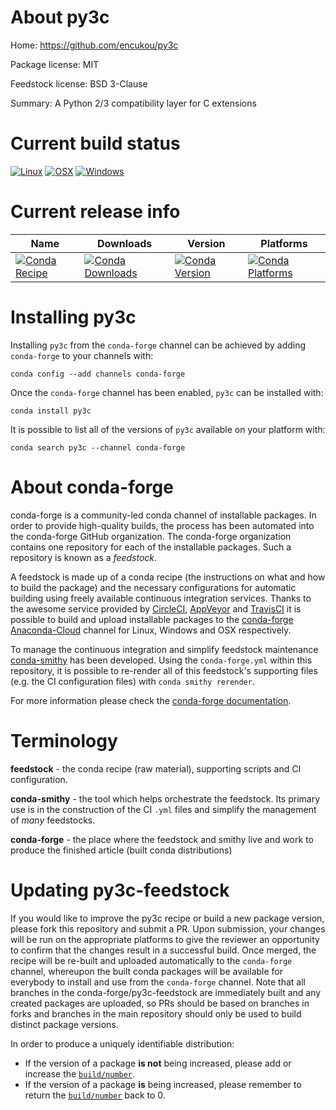 About py3c
==========

Home: https://github.com/encukou/py3c

Package license: MIT

Feedstock license: BSD 3-Clause

Summary: A Python 2/3 compatibility layer for C extensions



Current build status
====================

[![Linux](https://img.shields.io/circleci/project/github/conda-forge/py3c-feedstock/master.svg?label=Linux)](https://circleci.com/gh/conda-forge/py3c-feedstock)
[![OSX](https://img.shields.io/travis/conda-forge/py3c-feedstock/master.svg?label=macOS)](https://travis-ci.org/conda-forge/py3c-feedstock)
[![Windows](https://img.shields.io/appveyor/ci/conda-forge/py3c-feedstock/master.svg?label=Windows)](https://ci.appveyor.com/project/conda-forge/py3c-feedstock/branch/master)

Current release info
====================

| Name | Downloads | Version | Platforms |
| --- | --- | --- | --- |
| [![Conda Recipe](https://img.shields.io/badge/recipe-py3c-green.svg)](https://anaconda.org/conda-forge/py3c) | [![Conda Downloads](https://img.shields.io/conda/dn/conda-forge/py3c.svg)](https://anaconda.org/conda-forge/py3c) | [![Conda Version](https://img.shields.io/conda/vn/conda-forge/py3c.svg)](https://anaconda.org/conda-forge/py3c) | [![Conda Platforms](https://img.shields.io/conda/pn/conda-forge/py3c.svg)](https://anaconda.org/conda-forge/py3c) |

Installing py3c
===============

Installing `py3c` from the `conda-forge` channel can be achieved by adding `conda-forge` to your channels with:

```
conda config --add channels conda-forge
```

Once the `conda-forge` channel has been enabled, `py3c` can be installed with:

```
conda install py3c
```

It is possible to list all of the versions of `py3c` available on your platform with:

```
conda search py3c --channel conda-forge
```


About conda-forge
=================

conda-forge is a community-led conda channel of installable packages.
In order to provide high-quality builds, the process has been automated into the
conda-forge GitHub organization. The conda-forge organization contains one repository
for each of the installable packages. Such a repository is known as a *feedstock*.

A feedstock is made up of a conda recipe (the instructions on what and how to build
the package) and the necessary configurations for automatic building using freely
available continuous integration services. Thanks to the awesome service provided by
[CircleCI](https://circleci.com/), [AppVeyor](http://www.appveyor.com/)
and [TravisCI](https://travis-ci.org/) it is possible to build and upload installable
packages to the [conda-forge](https://anaconda.org/conda-forge)
[Anaconda-Cloud](http://docs.anaconda.org/) channel for Linux, Windows and OSX respectively.

To manage the continuous integration and simplify feedstock maintenance
[conda-smithy](http://github.com/conda-forge/conda-smithy) has been developed.
Using the ``conda-forge.yml`` within this repository, it is possible to re-render all of
this feedstock's supporting files (e.g. the CI configuration files) with ``conda smithy rerender``.

For more information please check the [conda-forge documentation](https://conda-forge.org/docs/).

Terminology
===========

**feedstock** - the conda recipe (raw material), supporting scripts and CI configuration.

**conda-smithy** - the tool which helps orchestrate the feedstock.
                   Its primary use is in the construction of the CI ``.yml`` files
                   and simplify the management of *many* feedstocks.

**conda-forge** - the place where the feedstock and smithy live and work to
                  produce the finished article (built conda distributions)


Updating py3c-feedstock
=======================

If you would like to improve the py3c recipe or build a new
package version, please fork this repository and submit a PR. Upon submission,
your changes will be run on the appropriate platforms to give the reviewer an
opportunity to confirm that the changes result in a successful build. Once
merged, the recipe will be re-built and uploaded automatically to the
`conda-forge` channel, whereupon the built conda packages will be available for
everybody to install and use from the `conda-forge` channel.
Note that all branches in the conda-forge/py3c-feedstock are
immediately built and any created packages are uploaded, so PRs should be based
on branches in forks and branches in the main repository should only be used to
build distinct package versions.

In order to produce a uniquely identifiable distribution:
 * If the version of a package **is not** being increased, please add or increase
   the [``build/number``](http://conda.pydata.org/docs/building/meta-yaml.html#build-number-and-string).
 * If the version of a package **is** being increased, please remember to return
   the [``build/number``](http://conda.pydata.org/docs/building/meta-yaml.html#build-number-and-string)
   back to 0.